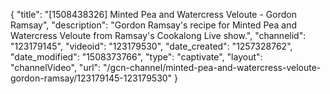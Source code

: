 {
    "title": "[1508438326] Minted Pea and Watercress Veloute - Gordon Ramsay",
    "description": "Gordon Ramsay's recipe for Minted Pea and Watercress Veloute from Ramsay's Cookalong Live show.",
    "channelid": "123179145",
    "videoid": "123179530",
    "date_created": "1257328762",
    "date_modified": "1508373766",
    "type": "captivate",
    "layout": "channelVideo",
    "url": "\/gcn-channel\/minted-pea-and-watercress-veloute-gordon-ramsay\/123179145-123179530"
}